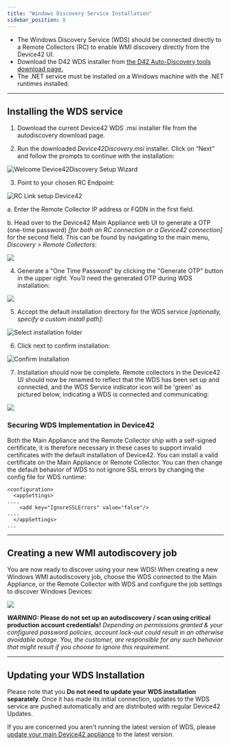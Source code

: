 ```yaml
---
title: "Windows Discovery Service Installation"
sidebar_position: 8
---
```


- The Windows Discovery Service (WDS) should be connected directly to a Remote Collectors (RC) to enable WMI discovery directly from the Device42 UI.
- Download the D42 WDS installer from [the D42 Auto-Discovery tools download page.](https://www.device42.com/autodiscovery/)
- The .NET service must be installed on a Windows machine with the .NET runtimes installed.

* * *

## Installing the WDS service

1) Download the current Device42 WDS .msi installer file from the autodiscovery download page.

2) Run the downloaded _Device42Discovery.msi_ installer. Click on “Next” and follow the prompts to continue with the installation:

![Welcome Device42Discovery Setup Wizard](/assets/images/welcome_d42discovery_wizard.png)

3) Point to your chosen RC Endpoint:

![RC Link setup Device42](/assets/images/RC_Link_Setup.png)

a. Enter the Remote Collector IP address or FQDN in the first field.

b. Head over to the Device42 Main Appliance web UI to generate a OTP (one-time password) _\[for both an RC connection or a Device42 connection\]_ for the second field. This can be found by navigating to the main menu, _Discovery > Remote Collectors_:

![](/assets/images/WEB-773_RC-list-page-menu.png)

4) Generate a "One Time Password" by clicking the "Generate OTP" button in the upper right. You'll need the generated OTP during WDS installation:

![](/assets/images/WEB-773_generate-OTP-1.png)

5) Accept the default installation directory for the WDS service _\[optionally, specify a custom install path\]_:

![Select installation folder](/assets/images/select_install_folder.png)

6) Click next to confirm installation:

![Confirm Installation](/assets/images/confirm_installation.png)

7) Installation should now be complete. Remote collectors in the Device42 UI should now be renamed to reflect that the WDS has been set up and connected, and the WDS Service indicator icon will be 'green' as pictured below, indicating a WDS is connected and communicating:


![](/assets/images/image-2.png)

### Securing WDS Implementation in Device42

Both the Main Appliance and the Remote Collector ship with a self-signed certificate, it is therefore necessary in these cases to support invalid certificates with the default installation of Device42. 
You can install a valid certificate on the Main Appliance or Remote Collector. You can then change the default behavior of WDS to not ignore SSL errors by changing the config file for WDS runtime:

```
<configuration>
  <appSettings>
....
    <add key="IgnoreSSLErrors" value="false"/>
....
  </appSettings>
...  
```

* * *

## Creating a new WMI autodiscovery job

You are now ready to discover using your new WDS! When creating a new Windows WMI autodiscovery job, choose the WDS connected to the Main Appliance, or the Remote Collector with WDS and configure the job settings to discover Windows Devices:

![](/assets/images/image-3.png)

**_WARNING:_ Please do not set up an autodiscovery / scan using critical production account credentials!** _Depending on permissions granted & your configured password policies, account lock-out could result in an otherwise avoidable outage. You, the customer, are responsible for any such behavior that might result if you choose to ignore this requirement._

* * *

## Updating your WDS Installation

Please note that you **Do not need to update your WDS installation separately**. Once it has made its initial connection, updates to the WDS service are pushed automatically and are distributed with regular Device42 Updates.

If you are concerned you aren't running the latest version of WDS, please [update your main Device42 appliance](how-to-videos/update-device42-appliance-how-to.md) to the latest version.
